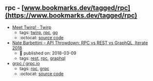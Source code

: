 rpc - [www.bookmarks.dev/tagged/rpc](https://www.bookmarks.dev/tagged/rpc)
---
* [Meet Twirp! · Twirp](https://twitchtv.github.io/twirp/docs/intro.html)
    * tags: [twirp](../tagged/twirp.md), [rpc](../tagged/rpc.md), [go](../tagged/go.md)
    * :octocat: [source code](https://github.com/twitchtv/twirp)
* [Nate Barbettini – API Throwdown: RPC vs REST vs GraphQL, Iterate 2018](https://www.youtube.com/watch?v=IvsANO0qZEg)
    * :calendar: published on: 2018-03-09
    * tags: [rest](../tagged/rest.md), [rpc](../tagged/rpc.md), [graphql](../tagged/graphql.md)
* [grpc / grpc.io](https://grpc.io/)
    * tags: [rpc](../tagged/rpc.md), [grpc](../tagged/grpc.md)
    * :octocat: [source code](https://github.com/grpc/)
